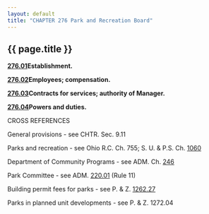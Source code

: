 ```yaml
---
layout: default 
title: "CHAPTER 276 Park and Recreation Board"
---
```


{{ page.title }}
----------------

[**276.01**](18e4628f.html)**Establishment.**

[**276.02**](18e8b29a.html)**Employees; compensation.**

[**276.03**](18ebecdd.html)**Contracts for services; authority of
Manager.**

[**276.04**](18f52469.html)**Powers and duties.**

CROSS REFERENCES

General provisions - see CHTR. Sec. 9.11

Parks and recreation - see Ohio R.C. Ch. 755; S. U. & P.S. Ch.
[1060](45aa38c1.html)

Department of Community Programs - see ADM. Ch. [246](18834bf0.html)

Park Committee - see ADM. [220.01](16404c1d.html) (Rule 11)

Building permit fees for parks - see P. & Z. [1262.27](4d9758ea.html)

Parks in planned unit developments - see P. & Z. 1272.04
